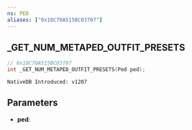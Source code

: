```yaml
---
ns: PED
aliases: ["0x10C70A515BC03707"]
---
```

## _GET_NUM_METAPED_OUTFIT_PRESETS

```c
// 0x10C70A515BC03707
int _GET_NUM_METAPED_OUTFIT_PRESETS(Ped ped);
```

```
NativeDB Introduced: v1207
```

## Parameters
* **ped**:
